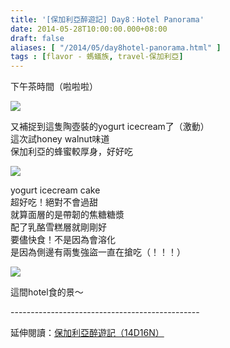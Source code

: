 ```yaml
---
title: '[保加利亞醉遊記] Day8：Hotel Panorama'
date: 2014-05-28T10:00:00.000+08:00
draft: false
aliases: [ "/2014/05/day8hotel-panorama.html" ]
tags : [flavor - 螞蟻族, travel-保加利亞]
---
```


下午茶時間（啦啦啦）  

![](/images/bulgaria8j1.jpg)

又補捉到這隻陶壺裝的yogurt icecream了（激動）  
這次試honey walnut味道  
保加利亞的蜂蜜較厚身，好好吃  

![](/images/bulgaria8j2.jpg)

yogurt icecream cake  
超好吃！絕對不會過甜  
就算面層的是帶韌的焦糖糖漿  
配了乳酪雪糕層就剛剛好  
要儘快食！不是因為會溶化  
是因為側邊有兩隻強盜一直在搶吃（！！！）  

![](/images/bulgaria8j3.jpg)

這間hotel食的景～  
  
\-----------------------------------------------  
  
延伸閱讀：[保加利亞醉遊記（14D16N）](https://hidie.net/bulgaria14d16n/)
